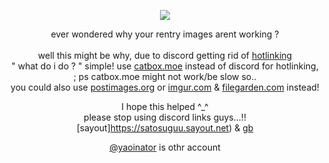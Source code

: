 <p align="center">
  
<img src="https://files.catbox.moe/91s4r9.png"/>

</p>

<div align="center">
  
ever wondered why your rentry images arent working ?   
</br>
well this might be why, due to discord getting rid of [hotlinking](https://simple.wikipedia.org/wiki/Hotlinking)
</br>
 " what do i do ? " simple!
use [catbox.moe](https://catbox.moe/) instead of discord for hotlinking,
<br>
; ps catbox.moe might not work/be slow so..
<br>
you could also use [postimages.org](https://postimages.org/) or [imgur.com](https://imgur.com/) & [filegarden.com](https://filegarden.com/) instead!

 I hope this helped ^_^ 
<br>
please stop using discord links guys...!!
<br>
[sayout]https://satosuguu.sayout.net) & [gb](https://shinonome.123guestbook.com/)
</div>

<div align="center">
  
[@yaoinator](https://github.com/yaoinator) is othr account
</div>

